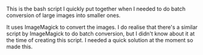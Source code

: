 This is the bash script I quickly put together when I needed to do batch conversion 
of large images into smaller ones.


It uses ImageMagick to convert the images. I do realise that there's a similar 
script by ImageMagick to do batch conversion, but I didn't know about it at the time of creating 
this script. I needed a quick solution at the moment so made this.
